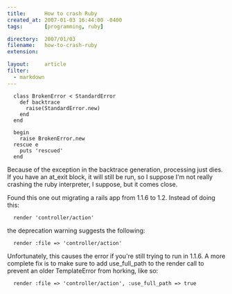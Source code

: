 ```yaml
---
title:      How to crash Ruby
created_at: 2007-01-03 16:44:00 -0400
tags:       [programming, ruby]

directory:  2007/01/03
filename:   how-to-crash-ruby
extension:  

layout:     article
filter:
  - markdown
---
```

      class BrokenError < StandardError
        def backtrace
          raise(StandardError.new)
        end
      end
    
      begin
        raise BrokenError.new
      rescue e
        puts 'rescued'
      end

Because of the exception in the backtrace generation, processing just dies. If you have an at_exit block, it will still be run, so I suppose I'm not really crashing the ruby interpreter, I suppose, but it comes close.

Found this one out migrating a rails app from 1.1.6 to 1.2. Instead of doing this:

      render 'controller/action'

the deprecation warning suggests the following:

      render :file => 'controller/action'

Unfortunately, this causes the error if you're still trying to run in 1.1.6. A more complete fix is to make sure to add use_full_path to the render call to prevent an older TemplateError from horking, like so:

      render :file => 'controller/action', :use_full_path => true



